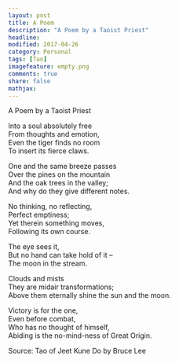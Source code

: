 ```yaml
---
layout: post
title: A Poem 
description: "A Poem by a Taoist Priest"
headline:
modified: 2017-04-26
category: Personal
tags: [Tao]
imagefeature: empty.png
comments: true
share: false
mathjax:
---
```


A Poem by a Taoist Priest

Into a soul absolutely free  
From thoughts and emotion,  
Even the tiger finds no room  
To insert its fierce claws.


One and the same breeze passes  
Over the pines on the mountain  
And the oak trees in the valley;  
And why do they give different notes.


No thinking, no reflecting,  
Perfect emptiness;  
Yet therein something moves,  
Following its own course.


The eye sees it,  
But no hand can take hold of it –  
The moon in the stream.


Clouds and mists  
They are midair transformations;  
Above them eternally shine the sun and the moon.   


Victory is for the one,  
Even before combat,  
Who has no thought of himself,  
Abiding is the no-mind-ness of Great Origin.


Source: Tao of Jeet Kune Do by Bruce Lee
